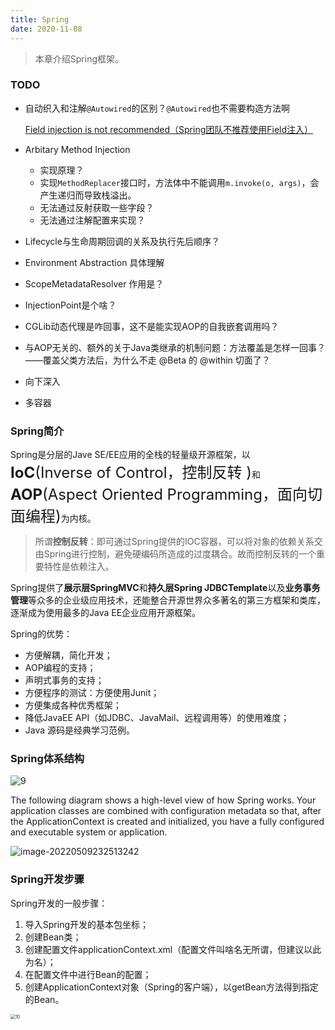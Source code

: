 ```yaml
---
title: Spring
date: 2020-11-08
---
```


> 本章介绍Spring框架。

### TODO

- 自动织入和注解`@Autowired`的区别？`@Autowired`也不需要构造方法啊

    [Field injection is not recommended（Spring团队不推荐使用Field注入）](https://blog.csdn.net/Li_Ya_Fei/article/details/104448398)

- Arbitary Method Injection

    - 实现原理？
    - 实现`MethodReplacer`接口时，方法体中不能调用`m.invoke(o, args)`，会产生递归而导致栈溢出。
    - 无法通过反射获取一些字段？
    - 无法通过注解配置来实现？

- Lifecycle与生命周期回调的关系及执行先后顺序？

- Environment Abstraction 具体理解

- ScopeMetadataResolver 作用是？

- InjectionPoint是个啥？

- CGLib动态代理是咋回事，这不是能实现AOP的自我嵌套调用吗？

- 与AOP无关的、额外的关于Java类继承的机制问题：方法覆盖是怎样一回事？——覆盖父类方法后，为什么不走 @Beta 的 @within 切面了？

- 向下深入

- 多容器

### Spring简介

Spring是分层的Jave  SE/EE应用的全栈的轻量级开源框架，以<font size=5>**IoC**(Inverse of Control，控制反转 )</font>和<font size=5>**AOP**(Aspect Oriented Programming，面向切面编程)</font>为内核。

> 所谓**控制反转**：即可通过Spring提供的IOC容器，可以将对象的依赖关系交由Spring进行控制，避免硬编码所造成的过度耦合。故而控制反转的一个重要特性是依赖注入。

Spring提供了**展示层SpringMVC**和**持久层Spring JDBCTemplate**以及**业务事务管理**等众多的企业级应用技术，还能整合开源世界众多著名的第三方框架和类库，逐渐成为使用最多的Java EE企业应用开源框架。

Spring的优势：

- 方便解耦，简化开发；
- AOP编程的支持；
- 声明式事务的支持；
- 方便程序的测试：方便使用Junit；
- 方便集成各种优秀框架；
- 降低JavaEE API（如JDBC、JavaMail、远程调用等）的使用难度；
- Java 源码是经典学习范例。

### Spring体系结构

![9](https://chua-n.gitee.io/figure-bed/notebook/JavaWeb/Spring/9.png)

The following diagram shows a high-level view of how Spring works. Your application classes are
combined with configuration metadata so that, after the ApplicationContext is created and
initialized, you have a fully configured and executable system or application.

![image-20220509232513242](https://chua-n.gitee.io/figure-bed/notebook/JavaWeb/Spring/image-20220509232513242.png)

### Spring开发步骤

Spring开发的一般步骤：

1. 导入Spring开发的基本包坐标；
2. 创建Bean类；
3. 创建配置文件applicationContext.xml（配置文件叫啥名无所谓，但建议以此为名）；
4. 在配置文件中进行Bean的配置；
5. 创建ApplicationContext对象（Spring的客户端），以getBean方法得到指定的Bean。

<img src="https://chua-n.gitee.io/figure-bed/notebook/JavaWeb/Spring/10.png" alt="10" style="zoom:50%;" />
